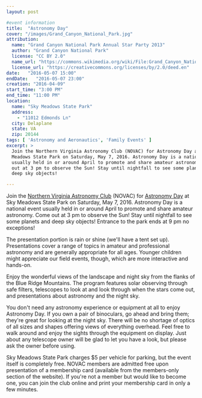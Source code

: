 ```yaml
---
layout: post

#event information
title:  "Astronomy Day"
cover: "/images/Grand_Canyon_National_Park.jpg"
attribution:
  name: "Grand Canyon National Park Annual Star Party 2013"
  author: "Grand Canyon National Park"
  license: "CC BY 2.0"
  name_url: "https://commons.wikimedia.org/wiki/File:Grand_Canyon_National_Park,_23_Annual_Star_Party_2013_-_6240_-_Flickr_-_Grand_Canyon_NPS.jpg"
  license_url: "https://creativecommons.org/licenses/by/2.0/deed.en"
date:   "2016-05-07 15:00"
endDate:   "2016-05-07 23:00"
creation: "2016-04-09"
start_time: "3:00 PM"
end_time: "11:00 PM"
location:
  name: "Sky Meadows State Park"
  address:
    - "11012 Edmonds Ln"
  city: Delaplane
  state: VA
  zip: 20144
tags: [ 'Astronomy and Aeronautics', 'Family Events' ]
excerpt: >
  Join the Northern Virginia Astronomy Club (NOVAC) for Astronomy Day at Sky
  Meadows State Park on Saturday, May 7, 2016. Astronomy Day is a national event
  usually held in or around April to promote and share amateur astronomy. Come
  out at 3 pm to observe the Sun! Stay until nightfall to see some planets and
  deep sky objects!

---
```


Join the [Northern Virginia Astronomy Club](http://www.novac.com/) (NOVAC) for [Astronomy Day](http://www.novac.com/wp/outreach/astronomyday/) at Sky
Meadows State Park on Saturday, May 7, 2016. Astronomy Day is a national event
usually held in or around April to promote and share amateur astronomy. Come
out at 3 pm to observe the Sun! Stay until nightfall to see some planets and
deep sky objects! Entrance to the park ends at 9 pm no exceptions!

The presentation portion is rain or shine (we'll have a tent set up).
Presentations cover a range of topics in amateur and professional astronomy
and are generally appropriate for all ages. Younger children might appreciate
our field events, though, which are more interactive and hands-on. 

Enjoy the wonderful views of the landscape and night sky from the flanks
of the Blue Ridge Mountains. The program features solar observing through
safe filters, telescopes to look at and look through when the stars come
out, and presentations about astronomy and the night sky.

You don't need any astronomy experience or equipment at all to enjoy
Astronomy Day. If you own a pair of binoculars, go ahead and bring them;
they're great for looking at the night sky. There will be no shortage of
optics of all sizes and shapes offering views of everything overhead.
Feel free to walk around and enjoy the sights through the equipment on
display. Just about any telescope owner will be glad to let you have a
look, but please ask the owner before using.

Sky Meadows State Park charges $5 per vehicle for parking, but the event
itself is completely free. NOVAC members are admitted free upon
presentation of a membership card (available from the members-only
section of the website). If you're not a member but would like to
become one, you can join the club online and print your membership
card in only a few minutes.
